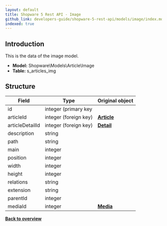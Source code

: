 ```yaml
---
layout: default
title: Shopware 5 Rest API - Image
github_link: developers-guide/shopware-5-rest-api/models/image/index.md
indexed: true
---
```


## Introduction

This is the data of the image model.

* **Model:** Shopware\Models\Article\Image
* **Table:** s_articles_img

## Structure

| Field                 | Type                  | Original object                                       |
|-----------------------|-----------------------|-------------------------------------------------------|
| id            	    | integer (primary key  |                                                       |
| articleId             | integer (foreign key) | **[Article](../api-resources-article)**               |
| articleDetailId       | integer (foreign key) | **[Detail](./article-detail)** 						|
| description           | string                |                                                       |
| path                  | string                |                                                       |
| main                  | integer               |                                                       |
| position              | integer               |                                                       |
| width                 | integer               |                                                       |
| height                | integer               |                                                       |
| relations             | string                |                                                       |
| extension             | string                |                                                       |
| parentId              | integer               | 			                                            |
| mediaId               | integer               | **[Media](../api-resource-media)**                    |

**[Back to overview](../)**